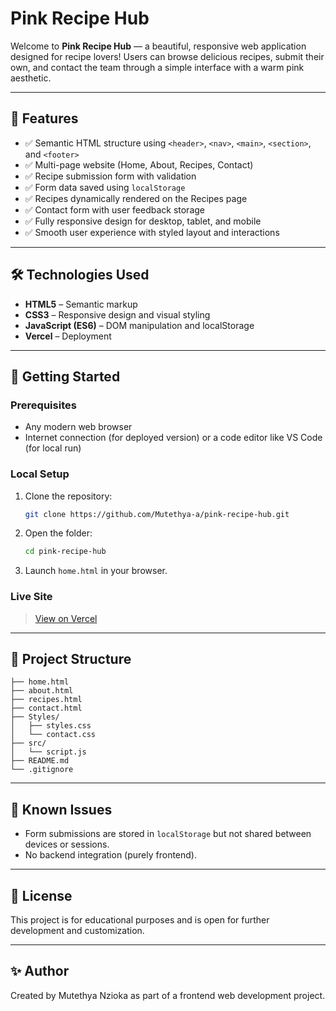 # Pink Recipe Hub

Welcome to **Pink Recipe Hub** — a beautiful, responsive web application designed for recipe lovers! Users can browse delicious recipes, submit their own, and contact the team through a simple interface with a warm pink aesthetic.

---

## 🌟 Features

- ✅ Semantic HTML structure using `<header>`, `<nav>`, `<main>`, `<section>`, and `<footer>`
- ✅ Multi-page website (Home, About, Recipes, Contact)
- ✅ Recipe submission form with validation
- ✅ Form data saved using `localStorage`
- ✅ Recipes dynamically rendered on the Recipes page
- ✅ Contact form with user feedback storage
- ✅ Fully responsive design for desktop, tablet, and mobile
- ✅ Smooth user experience with styled layout and interactions

---

## 🛠️ Technologies Used

- **HTML5** – Semantic markup
- **CSS3** – Responsive design and visual styling
- **JavaScript (ES6)** – DOM manipulation and localStorage
- **Vercel** – Deployment

---

## 🚀 Getting Started

### Prerequisites

- Any modern web browser
- Internet connection (for deployed version) or a code editor like VS Code (for local run)

### Local Setup

1. Clone the repository:
   ```bash
   git clone https://github.com/Mutethya-a/pink-recipe-hub.git
   ```
2. Open the folder:
   ```bash
   cd pink-recipe-hub
   ```
3. Launch `home.html` in your browser.

### Live Site

> [View on Vercel](https://your-vercel-deployment-url.vercel.app)

---

## 📂 Project Structure

```
├── home.html
├── about.html
├── recipes.html
├── contact.html
├── Styles/
│   ├── styles.css
│   └── contact.css
├── src/
│   └── script.js
├── README.md
└── .gitignore
```

---

## 📌 Known Issues

- Form submissions are stored in `localStorage` but not shared between devices or sessions.
- No backend integration (purely frontend).

---

## 📄 License

This project is for educational purposes and is open for further development and customization.

---

## ✨ Author

Created by Mutethya Nzioka as part of a frontend web development project.
